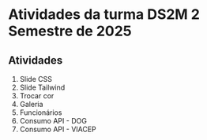 # Atividades da turma DS2M 2 Semestre de 2025

## Atividades
1. Slide CSS 
2. Slide Tailwind
3. Trocar cor
4. Galeria
5. Funcionários
6. Consumo API - DOG
7. Consumo API - VIACEP
